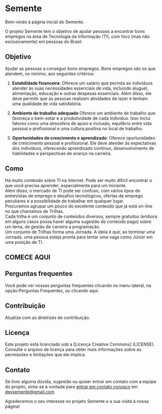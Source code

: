 # Semente 

Bem-vindo à página inicial do Semente. 

O projeto Semente tem o objetivo de ajudar pessoas a encontrar bons empregos na área de Tecnologia da Informação (TI), com foco (mas não exclusivamente) em pessoas do Brasil.

## Objetivo

Ajudar as pessoas a conseguir bons empregos. Bons empregos são os que atendem, no mínimo, aos seguintes critérios:

1. **Estabilidade financeira**: Oferece um salário que permita ao indivíduos atender às suas necessidades essenciais de vida, incluindo aluguel, alimentação, educação e outras despesas essenciais. Além disso, ele deve permitir que as pessoas realizem atividades de lazer e tenham uma qualidade de vida satisfatória.

2. **Ambiente de trabalho adequado** Oferece um ambiente de trabalho que favoreça o bem-estar e a produtividade de cada indivíduo. Isso inclui fatores como uma atmosfera de apoio e inclusão, equilíbrio entre vida pessoal e profissional e uma cultura positiva no local de trabalho.

3. **Oportunidades de crescimento e aprendizado**: Oferece oportunidades de crescimento pessoal e profissional. Ele deve atender às expectativas dos indivíduos, oferecendo aprendizado contínuo, desenvolvimento de habilidades e perspectivas de avanço na carreira.

## Como

Há muito conteúdo sobre TI na Internet. Pode ser muito difícil encontrar o que você precisa aprender, especialmente para um iniciante.   
Além disso, o mercado de TI pode ser confuso, com vários tipos de entrevistas de emprego e desafios tecnológicos, ofertas de emprego peculiares e a possibilidade de trabalhar em qualquer lugar.   
Procuramos agrupar um pouco do excelente conteúdo que já está on-line no que chamamos de Trilhas.    
Cada trilha é um conjunto de conteúdos diversos, sempre gratuitos (embora em alguns casos possa haver alguma sugestão de conteúdo pago) sobre um tema, de gestão de carreira a programação.    
Um conjunto de Trilhas forma uma Jornada. A ideia é que, ao terminar uma Jornada, uma pessoa esteja pronta para tentar uma vaga como Júnior em uma posição de TI.    

## COMECE AQUI

## Perguntas frequentes
Você pode ver nossas perguntas frequentes clicando no menu lateral, na opção Perguntas Frequentes, ou clicando aqui.

## Contribuição

Atualize com as diretrizes de contribuição.

## Licença

Este projeto está licenciado sob a [Licença Creative Commons] (LICENSE). Consulte o arquivo de licença para obter mais informações sobre as permissões e limitações que ele implica.

## Contato

Se tiver alguma dúvida, sugestão ou quiser entrar em contato com a equipe do projeto, sinta-se à vontade para [entrar em contato conosco](mailto:devsemente.com) em devsemente@gmail.com

Agradecemos o seu interesse no projeto Semente e a sua visita à nossa página!
